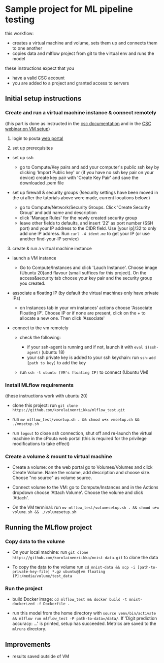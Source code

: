 # Sample project for ML pipeline testing

this workflow:
  * creates a virtual machine and volume, sets them up and connects them to one another
  * copies data and mlflow project from git to the virtual env and runs the model

these instructions expect that you
  * have a valid CSC account
  * you are added to a project and granted access to servers

## Initial setup instructions

### Create and run a virtual machine instance & connect remotely

(this part is done as instructed in the [csc documentation](https://docs.csc.fi/cloud/pouta/launch-vm-from-web-gui/) and in the [CSC webinar on VM setup](https://www.youtube.com/watch?v=CIO8KRbgDoI))

1. login to pouta [web portal](https://pouta.csc.fi/)

2. set up prerequisites

* set up ssh
    * go to Compute/Key pairs and add your computer's public ssh key by clicking 'Import Public key'
     or (if you have no ssh key pair on your device) create key pair with 'Create Key Pair' and save the downloaded .pem file

* set up firewall & security groups (!security settings have been moved in the ui after the tutorials above were made, current locations below:)
    * go to Compute/Network/Security Groups. Click 'Create Security Group' and add name and description
    * click 'Manage Rules' for the newly created security group
    * leave other fields to defaults, and insert '22' as port number (SSH port) and your IP address to the CIDR field. Use [your ip]/32 to only add one IP address. Run `curl -4 ident.me` to get your IP (or use another find-your-IP service)
            
3. create & run a virtual machine instance
               
* launch a VM instance
    * Go to Compute/Instances and click 'Lauch Instance'. Choose image (Ubuntu 20)and flavour (small suffices for this project). On the access&security tab choose your key pair and the security group you created.

* associate a floating IP (by default the virtual machines only have private IPs)
    * on Instances tab in your vm instances' actions choose 'Associate Floating IP'. Choose IP or if none are present, click on the + to allocate a new one. Then click 'Associate'

* connect to the vm remotely

    * check the following:
        * if your ssh-agent is running and if not, launch it with `eval $(ssh-agent)` (ubuntu 18)
        * your ssh private key is added to your ssh keychain: run `ssh-add [path to key]` to add the key
        
    * run `ssh -l ubuntu [VM's floating IP]` to connect (Ubuntu VM)

### Install MLflow requirements

(these instructions work with ubuntu 20)

* clone this project: run `git clone https://github.com/korolainenriikka/mlflow_test.git`

* run `mv mlflow_test/vmsetup.sh . && chmod u+x vmsetup.sh && ./vmsetup.sh`

* run `logout` to close ssh connection, shut off and re-launch the virtual machine in the cPouta web portal (this is required for the privilege modifications to take effect)

### Create a volume & mount to virtual machine

* Create a volume: on the web portal go to Volumes/Volumes and click Create Volume. Name the volume, add description and choose size. Choose "no source" as volume source.

* Connect volume to the VM: go to Compute/Instances and in the Actions dropdown choose 'Attach Volume'. Choose the volume and click 'Attach'.

* On the VM terminal: run `mv mlflow_test/volumesetup.sh . && chmod u+x volume.sh && ./volumesetup.sh`

## Running the MLflow project

### Copy data to the volume

* On your local machine: run `git clone https://github.com/korolainenriikka/mnist-data.git` to clone the data

* To copy the data to the volume run `cd mnist-data && scp -i [path-to-private-key-file] *.gz ubuntu@[vm floating IP]:/media/volume/test_data`

### Run the project

* build Docker image: `cd mlflow_test && docker build -t mnist-dockerized -f Dockerfile .`

* run this model from the home directory with `source venv/bin/activate && mlflow run mlflow_test -P path-to-data=/data/`. If 'Digit prediction accuracy: ...' is printed, setup has succeeded. Metrics are saved to the `mlruns` directory.

## Improvements

  * results saved outside of VM

